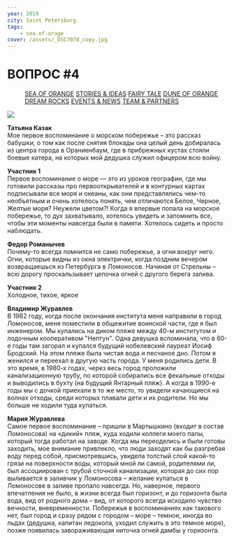 ```yaml
---
year: 2019
city: Saint Petersburg
tags:
    - sea-of-orage
cover: /assets/_DSC7078_copy.jpg
---
```


# ВОПРОС #4

<Menu>
<a href="/sea-of-orange">SEA OF ORANGE</a>
<a href="/sea-of-orange/stories-and-ideas">STORIES & IDEAS</a>
<a href="/sea-of-orange/fairytale">FAIRY TALE</a>
<a href="/sea-of-orange/dune-of-orange">DUNE OF ORANGE</a>
<a href="/sea-of-orange/dreamrocks">DREAM ROCKS</a>
<a href="/sea-of-orange/events-and-news">EVENTS & NEWS</a>
<a href="/sea-of-orange/team-and-partners">TEAM & PARTNERS</a>
</Menu>

![](/assets/sea-of-orange/questions_8.jpg)

**Татьяна Казак**<br/>
Мое первое воспоминание о морском побережье – это рассказ бабушки, о том как после снятия блокады она целый день добиралась из центра города в Ораниенбаум, где в прибрежных кустах стояли боевые катера, на которых мой дедушка служил офицером всю войну.

**Участник 1**<br/>
Первое воспоминание о море — это из уроков географии, где мы готовили рассказы про первооткрывателей и в контурных картах подписывали все моря и океаны, как они представлялись чем-то необъятным и очень хотелось понять, чем отличаются Белое, Черное, Желтые моря? Неужели цветом?! Когда я впервые попала на морское побережье, то дух захватывало, хотелось увидеть и запомнить все, чтобы эти моменты навсегда были в памяти. Хотелось сидеть и просто наблюдать.

**Федор Романычев**<br/>
Почему-то всегда помнится не само побережье, а огни вокруг него. Огни, которые видны из окна электрички, когда поздним вечером возвращаешься из Петербурга в Ломоносов. Начиная от Стрельны – всю дорогу проскальзывает цепочка огней с другого берега залива.

**Участник 2**<br/>
Холодное, тихое, яркое

**Владимир Журавлев**<br/>
В 1982 году, когда после окончания института меня направили в город Ломоносов, меня поместили в общежитие воинской части, где я был инженером. Мы купались на диком пляже между 40-м институтом и лодочным кооперативом "Нептун". Одна девушка вспоминала, что в 60-е годы там загорал и купался будущий нобелевский лауреат Иосиф Бродский. На этом пляже была чистая вода и песчаное дно. Потом я женился и переехал в другую часть города. У меня родились дети. В это время, в 1980-х годах, через весь город проложили канализационную трубу, по которой собирались все фекальные отходы и выводились в бухту (на будущий Янтарный пляж). А когда в 1990-е годы мы с дочкой приехали в то же место, то увидели качающиеся на волнах отходы, среди которых плавали дети и их родители. Но мы больше не ходили туда купаться.

**Мария Журавлева**<br/>
Самое первое воспоминание – пришли в Мартышкино (входит в состав Ломоносова) на «дикий» пляж, куда ходили коллеги моего папы, который тогда работал на заводе. Когда мы переоделись и были готовы заходить, мое внимание привлекло, что люди заходят как бы разгребая воду перед собой, присмотревшись, увидела толстый слой какой-то грязи на поверхности воды, который мной ли самой, родителями ли, был ассоциирован с трубой сточной канализации, которая до сих пор выливается в заливчик у Ломоносова – желание купаться в Ломоносове в заливе пропало навсегда. Но, наверное, первого впечатления не было, в жизни всегда был горизонт, и до горизонта была вода, вид от родного дома – вид, от которого всегда исходило чувство вечности, вневременности. Побережья в воспоминаниях как такового нет, был город и сразу рядом с городом – море – темное, иногда во льдах (дедушка, капитан ледокола, уходил служить в это темное море), позже появилась завораживающая ниточка огней дамбы у горизонта.
